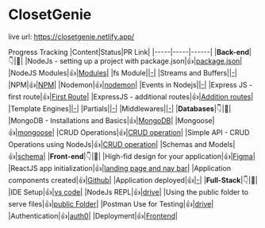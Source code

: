 # ClosetGenie
live url: https://closetgenie.netlify.app/  

Progress Tracking
|Content|Status|PR Link|
|-----|-----|------|
|**Back-end**|👇|🔗|
|NodeJs - setting up a project with package.json|👍|[package.json](https://github.com/kalviumcommunity/ClosetGenie/pull/5)|
|NodeJS Modules|👍|[Modules](https://github.com/kalviumcommunity/ClosetGenie/pull/5)|
|fs Module||[-](#)|
|Streams and Buffers||[-](#)|
|NPM|👍|[NPM](https://github.com/kalviumcommunity/ClosetGenie/pull/5)|
|Nodemon|👍|[nodemon](https://github.com/kalviumcommunity/ClosetGenie/pull/5)|
|Events in Nodejs||[-](#)|
|Express JS - first route|👍|[First Route](https://github.com/kalviumcommunity/ClosetGenie/pull/5)|
|ExpressJS - additional routes|👍|[Addition routes](https://github.com/kalviumcommunity/ClosetGenie/pull/6)|
|Template Engines||[-](#)|
|Partials||[-](#)|
|Middlewares||[-](#)|
|**Databases**|👇|🔗|
|MongoDB - Installations and Basics|👍|[MongoDB](https://drive.google.com/file/d/1QxeIsphRBeOAaOPqU4I2ATg03eykwjbO/view?usp=sharing)|
|Mongoose|👍|[mongoose](https://github.com/kalviumcommunity/ClosetGenie/pull/5)|
|CRUD Operations|👍|[CRUD operation](https://github.com/kalviumcommunity/ClosetGenie/pull/5)|
|Simple API - CRUD Operations using NodeJs|👍|[CRUD operation](https://github.com/kalviumcommunity/ClosetGenie/pull/5)|
|Schemas and Models|👍|[schema](https://github.com/kalviumcommunity/ClosetGenie/pull/5)|
|**Front-end**|👇|🔗|
|High-fid design for your application|👍|[Figma](https://github.com/kalviumcommunity/ClosetGenie/pull/1)|
|ReactJS app initialization|👍|[landing page and nav bar](https://github.com/kalviumcommunity/ClosetGenie/pull/1/files)|
|Application components created|👍|[Github](https://github.com/kalviumcommunity/ClosetGenie/pull/1)|
|Application deployed|👍|[-](#)|
|**Full-Stack**|👇|🔗|
|IDE Setup|👍|[vs code](https://drive.google.com/drive/folders/1zfBiCrk3k-eehSmUUOJvOFGbG8bZX4n4?usp=sharing)|
|NodeJs REPL|👍|[drive](https://drive.google.com/file/d/1tZerHhyPSCThCATUOW2aDDA2St2pxsGm/view?usp=sharing)|
|Using the public folder to serve files|👍|[public Folder](https://github.com/kalviumcommunity/ClosetGenie/pull/5)|
|Postman Use for Testing|👍|[drive](https://drive.google.com/drive/folders/1ZKyTcYQbGLU550leVLw3dfiWsZzqtfb2?usp=sharing)|
|Authentication|👍|[auth0](https://github.com/kalviumcommunity/ClosetGenie/pull/12)|
|Deployment|👍|[Frontend](https://closetgenie.netlify.app/)|
